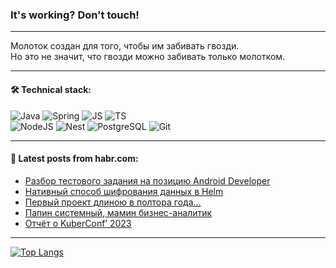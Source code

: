### It's working? Don't touch!

---
Молоток создан для того, чтобы им забивать гвозди. <br>
Но это не значит, что гвозди можно забивать только молотком.

---

#### 🛠️ Technical stack:

![Java](https://img.shields.io/badge/Java-informational?logo=Oracle&style=flat&logoColor=white&color=FF4500)
![Spring](https://img.shields.io/badge/SpringBoot-informational?logo=SpringBoot&style=flat&logoColor=white&color=6495ED)
![JS](https://img.shields.io/badge/JS-informational?logo=javaScript&style=flat&logoColor=black&color=F7Df1E)
![TS](https://img.shields.io/badge/TypeScript-informational?logo=typeScript&style=flat&logoColor=black&color=0667A8)  <br>
![NodeJS](https://img.shields.io/badge/NodeJS-informational?logo=node.js&style=flat&logoColor=white&color=43853D)
![Nest](https://img.shields.io/badge/NestJS-informational?logo=NestJS&style=flat&logoColor=white&color=red)
![PostgreSQL](https://img.shields.io/badge/PostgreSQL-informational?logo=PostgreSQL&style=flat&logoColor=white&color=DAA520)
![Git](https://img.shields.io/badge/Git-informational?logo=git&style=flat&logoColor=white&color=778899)

___

#### 💬 Latest posts from habr.com:

<!-- BLOG-POST-LIST:START -->
- [Разбор тестового задания на позицию Android Developer](https://habr.com/ru/articles/746146/?utm_source=habrahabr&utm_medium=rss&utm_campaign=746146)
- [Нативный способ шифрования данных в Helm](https://habr.com/ru/companies/innotech/articles/746132/?utm_source=habrahabr&utm_medium=rss&utm_campaign=746132)
- [Первый проект длиною в полтора года…](https://habr.com/ru/articles/746118/?utm_source=habrahabr&utm_medium=rss&utm_campaign=746118)
- [Папин системный, мамин бизнес-аналитик](https://habr.com/ru/articles/746112/?utm_source=habrahabr&utm_medium=rss&utm_campaign=746112)
- [Отчёт о KuberConf’ 2023](https://habr.com/ru/articles/746106/?utm_source=habrahabr&utm_medium=rss&utm_campaign=746106)
<!-- BLOG-POST-LIST:END -->

---
[![Top Langs](https://github-readme-stats-git-master-advtsetting-gmailcom.vercel.app/api/top-langs/?username=zloylis&langs_count=10&hide_title=false&title_color=e6edf3&size_weight=0.5&count_weight=0.5&layout=compact&hide_border=true&theme=dracula)](https://github.com/zloylis)

<!-- ![GitHub stats](https://github-readme-stats-git-master-advtsetting-gmailcom.vercel.app/api?username=zloylis&show_icons=true&hide_border=true&theme=dracula&hide_title=true&include_all_commits=true&count_private=true&hide=contribs&hide_rank=true) -->

